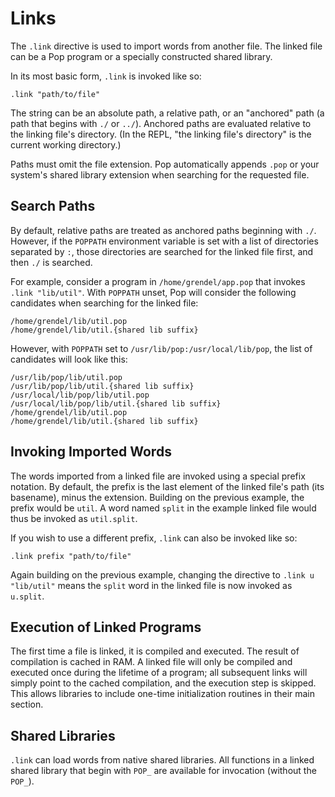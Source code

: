 # Links

The `.link` directive is used to import words from another file. The linked
file can be a Pop program or a specially constructed shared library.

In its most basic form, `.link` is invoked like so:

    .link "path/to/file"

The string can be an absolute path, a relative path, or an "anchored" path (a
path that begins with `./` or `../`). Anchored paths are evaluated relative to
the linking file's directory. (In the REPL, "the linking file's directory" is
the current working directory.)

Paths must omit the file extension. Pop automatically appends `.pop` or your
system's shared library extension when searching for the requested file.

## Search Paths

By default, relative paths are treated as anchored paths beginning with `./`.
However, if the `POPPATH` environment variable is set with a list of
directories separated by `:`, those directories are searched for the linked
file first, and then `./` is searched.

For example, consider a program in `/home/grendel/app.pop` that invokes `.link
"lib/util"`. With `POPPATH` unset, Pop will consider the following candidates
when searching for the linked file:

    /home/grendel/lib/util.pop
    /home/grendel/lib/util.{shared lib suffix}

However, with `POPPATH` set to `/usr/lib/pop:/usr/local/lib/pop`, the list of
candidates will look like this:

    /usr/lib/pop/lib/util.pop
    /usr/lib/pop/lib/util.{shared lib suffix}
    /usr/local/lib/pop/lib/util.pop
    /usr/local/lib/pop/lib/util.{shared lib suffix}
    /home/grendel/lib/util.pop
    /home/grendel/lib/util.{shared lib suffix}

## Invoking Imported Words

The words imported from a linked file are invoked using a special prefix
notation. By default, the prefix is the last element of the linked file's path
(its basename), minus the extension. Building on the previous example, the
prefix would be `util`. A word named `split` in the example linked file would
thus be invoked as `util.split`.

If you wish to use a different prefix, `.link` can also be invoked like so:

    .link prefix "path/to/file"

Again building on the previous example, changing the directive to `.link u
"lib/util"` means the `split` word in the linked file is now invoked as
`u.split`.

## Execution of Linked Programs

The first time a file is linked, it is compiled and executed. The result of
compilation is cached in RAM. A linked file will only be compiled and executed
once during the lifetime of a program; all subsequent links will simply point
to the cached compilation, and the execution step is skipped. This allows
libraries to include one-time initialization routines in their main section.

## Shared Libraries

`.link` can load words from native shared libraries. All functions in a linked
shared library that begin with `POP_` are available for invocation (without
the `POP_`).
